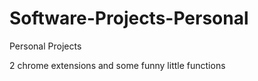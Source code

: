 # Software-Projects-Personal
Personal Projects

2 chrome extensions and
some funny little functions
